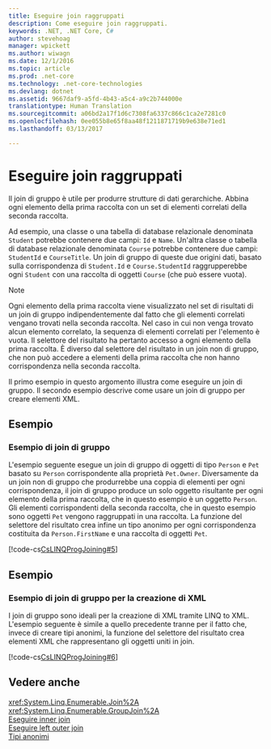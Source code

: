 ```yaml
---
title: Eseguire join raggruppati
description: Come eseguire join raggruppati.
keywords: .NET, .NET Core, C#
author: stevehoag
manager: wpickett
ms.author: wiwagn
ms.date: 12/1/2016
ms.topic: article
ms.prod: .net-core
ms.technology: .net-core-technologies
ms.devlang: dotnet
ms.assetid: 9667daf9-a5fd-4b43-a5c4-a9c2b744000e
translationtype: Human Translation
ms.sourcegitcommit: a06bd2a17f1d6c7308fa6337c866c1ca2e7281c0
ms.openlocfilehash: 0ee055b8e65f8aa48f1211871719b9e638e71ed1
ms.lasthandoff: 03/13/2017

---
```

# <a name="perform-grouped-joins"></a>Eseguire join raggruppati

Il join di gruppo è utile per produrre strutture di dati gerarchiche. Abbina ogni elemento della prima raccolta con un set di elementi correlati della seconda raccolta.  
  
 Ad esempio, una classe o una tabella di database relazionale denominata `Student` potrebbe contenere due campi: `Id` e `Name`. Un'altra classe o tabella di database relazionale denominata `Course` potrebbe contenere due campi: `StudentId` e `CourseTitle`. Un join di gruppo di queste due origini dati, basato sulla corrispondenza di `Student.Id` e `Course.StudentId` raggrupperebbe ogni `Student` con una raccolta di oggetti `Course` (che può essere vuota).  
  
> [!NOTE]
>  Ogni elemento della prima raccolta viene visualizzato nel set di risultati di un join di gruppo indipendentemente dal fatto che gli elementi correlati vengano trovati nella seconda raccolta. Nel caso in cui non venga trovato alcun elemento correlato, la sequenza di elementi correlati per l'elemento è vuota. Il selettore del risultato ha pertanto accesso a ogni elemento della prima raccolta. È diverso dal selettore del risultato in un join non di gruppo, che non può accedere a elementi della prima raccolta che non hanno corrispondenza nella seconda raccolta.  
  
 Il primo esempio in questo argomento illustra come eseguire un join di gruppo. Il secondo esempio descrive come usare un join di gruppo per creare elementi XML.  
  
## <a name="example"></a>Esempio  
  
### <a name="group-join-example"></a>Esempio di join di gruppo  
 L'esempio seguente esegue un join di gruppo di oggetti di tipo `Person` e `Pet` basato su `Person` corrispondente alla proprietà `Pet.Owner`. Diversamente da un join non di gruppo che produrrebbe una coppia di elementi per ogni corrispondenza, il join di gruppo produce un solo oggetto risultante per ogni elemento della prima raccolta, che in questo esempio è un oggetto `Person`. Gli elementi corrispondenti della seconda raccolta, che in questo esempio sono oggetti `Pet` vengono raggruppati in una raccolta. La funzione del selettore del risultato crea infine un tipo anonimo per ogni corrispondenza costituita da `Person.FirstName` e una raccolta di oggetti `Pet`.  
  
 [!code-cs[CsLINQProgJoining#5](../../../samples/snippets/csharp/concepts/linq/how-to-perform-grouped-joins_1.cs)]  
  
## <a name="example"></a>Esempio  
  
### <a name="group-join-to-create-xml-example"></a>Esempio di join di gruppo per la creazione di XML  
 I join di gruppo sono ideali per la creazione di XML tramite LINQ to XML. L'esempio seguente è simile a quello precedente tranne per il fatto che, invece di creare tipi anonimi, la funzione del selettore del risultato crea elementi XML che rappresentano gli oggetti uniti in join.  
  
 [!code-cs[CsLINQProgJoining#6](../../../samples/snippets/csharp/concepts/linq/how-to-perform-grouped-joins_2.cs)]  
 
## <a name="see-also"></a>Vedere anche  
 <xref:System.Linq.Enumerable.Join%2A>   
 <xref:System.Linq.Enumerable.GroupJoin%2A>   
 [Eseguire inner join](perform-inner-joins.md)   
 [Eseguire left outer join](perform-left-outer-joins.md)   
 [Tipi anonimi](../programming-guide/classes-and-structs/anonymous-types.md)   
 
